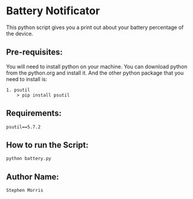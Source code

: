 # Battery Notificator

This python script gives you a print out about your battery percentage of the device.

## Pre-requisites:

You will need to install python on your machine. You can download python from the python.org and install it.
And the other python package that you need to install is:
 
    1. psutil
        > pip install psutil

## Requirements:
    psutil==5.7.2

## How to run the Script:
    python battery.py

## Author Name:
    Stephen Morris

